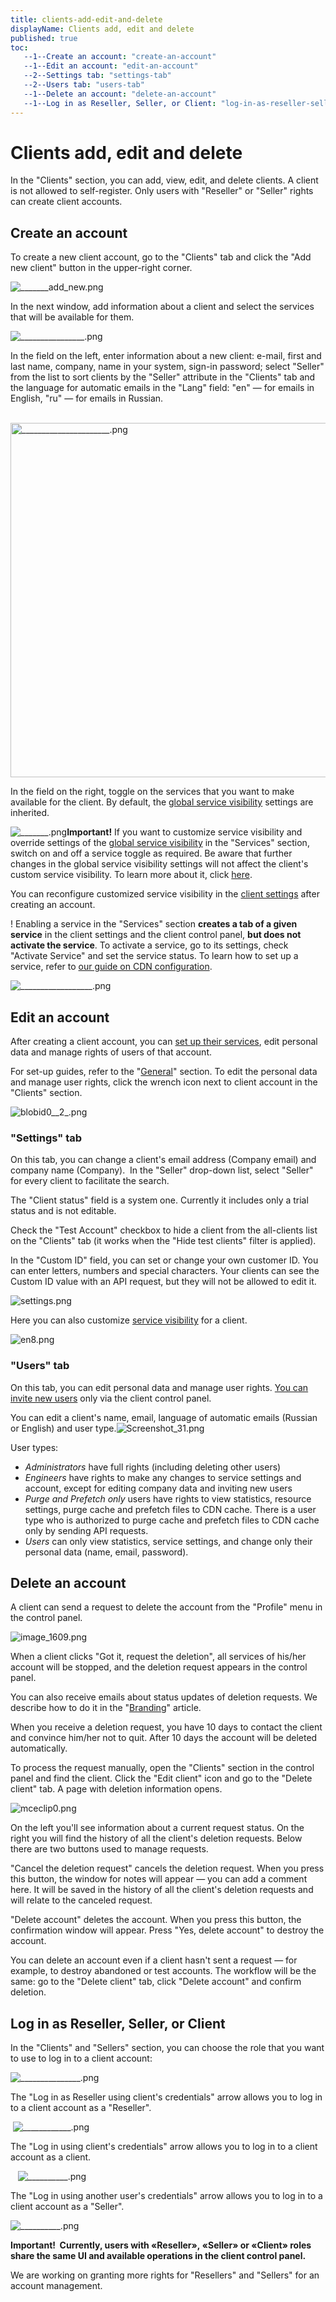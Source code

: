 ```yaml
---
title: clients-add-edit-and-delete
displayName: Clients add, edit and delete
published: true
toc:
   --1--Create an account: "create-an-account"
   --1--Edit an account: "edit-an-account"
   --2--Settings tab: "settings-tab"
   --2--Users tab: "users-tab"
   --1--Delete an account: "delete-an-account"
   --1--Log in as Reseller, Seller, or Client: "log-in-as-reseller-seller--or-client"
---
```


# Clients add, edit and delete

In the "Clients" section, you can add, view, edit, and delete clients. A client is not allowed to self-register. Only users with "Reseller" or "Seller" rights can create client accounts.

Create an account
-----------------

To create a new client account, go to the "Clients" tab and click the "Add new client" button in the upper-right corner. 

<img src="https://reseller.support.gcore.com/hc/article_attachments/360008643137/_______add_new.png" alt="_______add_new.png">

In the next window, add information about a client and select the services that will be available for them.

<img src="https://reseller.support.gcore.com/hc/article_attachments/360008715998/________________.png" alt="________________.png">

In the field on the left, enter information about a new client: e-mail, first and last name, company, name in your system, sign-in password; select "Seller" from the list to sort clients by the "Seller" attribute in the "Clients" tab and the language for automatic emails in the "Lang" field: "en" — for emails in English, "ru" — for emails in Russian.

 <img src="https://reseller.support.gcore.com/hc/article_attachments/360007147117/______________________.png" alt="______________________.png" width="631" height="567">

In the field on the right, toggle on the services that you want to make available for the client. By default, the [global service visibility](https://reseller.support.gcore.com/hc/en-us/articles/360006648777) settings are inherited.  

<img src="https://reseller.support.gcore.com/hc/article_attachments/360008643957/_______.png" alt="_______.png">**Important!** If you want to customize service visibility and override settings of the [global service visibility](https://reseller.support.gcore.com/hc/en-us/articles/360006648777) in the "Services" section, switch on and off a service toggle as required. Be aware that further changes in the global service visibility settings will not affect the client's custom service visibility. To learn more about it, click [here](https://reseller.support.gcore.com/hc/en-us/articles/360006648797). 

You can reconfigure customized service visibility in the [client settings](#edit-an-account) after creating an account.

! Enabling a service in the "Services" section **creates a tab of a given service** in the client settings and the client control panel, **but does not activate the service**. To activate a service, go to its settings, check "Activate Service" and set the service status. To learn how to set up a service, refer to [our guide on CDN configuration](https://reseller.support.gcore.com/hc/en-us/articles/360002555578).

<img src="https://reseller.support.gcore.com/hc/article_attachments/360008719238/__________________.png" alt="__________________.png">

Edit an account
---------------

After creating a client account, you can [set up their services](https://reseller.support.gcore.com/hc/en-us/articles/360006648797), edit personal data and manage rights of users of that account.

For set-up guides, refer to the "[General](https://reseller.gcorelabs.com/hc/en/sections/115001595929-General)" section. To edit the personal data and manage user rights, click the wrench icon next to client account in the "Clients" section.  

<img src="https://reseller.support.gcore.com/hc/article_attachments/360005260518/blobid0__2_.png" alt="blobid0__2_.png">

### **"Settings" tab**

On this tab, you can change a client's email address (Company email) and company name (Company).  In the "Seller" drop-down list, select "Seller" for every client to facilitate the search. 

The "Client status" field is a system one. Currently it includes only a trial status and is not editable. 

Check the "Test Account" checkbox to hide a client from the all-clients list on the "Clients" tab (it works when the "Hide test clients" filter is applied).

In the "Custom ID" field, you can set or change your own customer ID. You can enter letters, numbers and special characters. Your clients can see the Custom ID value with an API request, but they will not be allowed to edit it. 

<img src="https://reseller.support.gcore.com/hc/article_attachments/360005158937/settings.png" alt="settings.png">

Here you can also customize [service visibility](https://reseller.support.gcore.com/hc/en-us/articles/360006648797) for a client.

<img src="https://reseller.support.gcore.com/hc/article_attachments/360007036418/en8.png" alt="en8.png">

### **"Users" tab**

On this tab, you can edit personal data and manage user rights. [You can invite new users](https://gcorelabs.com/support/articles/115000573489/) only via the client control panel.

You can edit a client's name, email, language of automatic emails (Russian or English) and user type.<img src="https://reseller.support.gcore.com/hc/article_attachments/360004222258/Screenshot_31.png" alt="Screenshot_31.png">

User types: 

*   _Administrators_ have full rights (including deleting other users) 
*   _Engineers_ have rights to make any changes to service settings and account, except for editing company data and inviting new users 
*   _Purge and Prefetch only_ users have rights to view statistics, resource settings, purge cache and prefetch files to CDN cache. There is a user type who is authorized to purge cache and prefetch files to CDN cache only by sending API requests.
*   _Users_ can only view statistics, service settings, and change only their personal data (name, email, password).

Delete an account 
------------------

A client can send a request to delete the account from the "Profile" menu in the control panel.

<img src="https://reseller.support.gcore.com/hc/article_attachments/6570300938257/image_1609.png" alt="image_1609.png">

When a client clicks "Got it, request the deletion", all services of his/her account will be stopped, and the deletion request appears in the control panel. 

You can also receive emails about status updates of deletion requests. We describe how to do it in the "[Branding](https://reseller.gcorelabs.com/hc/en-us/articles/115005733445-Branding#h_01G8DZSV28N5XYAZ744RHJC05Z)" article.

When you receive a deletion request, you have 10 days to contact the client and convince him/her not to quit. After 10 days the account will be deleted automatically. 

To process the request manually, open the "Clients" section in the control panel and find the client. Click the "Edit client" icon and go to the "Delete client" tab. A page with deletion information opens.

<img src="https://reseller.support.gcore.com/hc/article_attachments/7783042329361/mceclip0.png" alt="mceclip0.png">

On the left you'll see information about a current request status. On the right you will find the history of all the client's deletion requests. Below there are two buttons used to manage requests.

"Cancel the deletion request" cancels the deletion request. When you press this button, the window for notes will appear — you can add a comment here. It will be saved in the history of all the client's deletion requests and will relate to the canceled request. 

"Delete account" deletes the account. When you press this button, the confirmation window will appear. Press "Yes, delete account" to destroy the account. 

You can delete an account even if a client hasn't sent a request — for example, to destroy abandoned or test accounts. The workflow will be the same: go to the "Delete client" tab, click "Delete account" and confirm deletion.

Log in as Reseller, Seller, or Client
-------------------------------------

In the "Clients" and "Sellers" section, you can choose the role that you want to use to log in to a client account:     

<img src="https://reseller.support.gcore.com/hc/article_attachments/360010443217/_______________.png" alt="_______________.png">

The "Log in as Reseller using client's credentials" arrow allows you to log in to a client account as a "Reseller".  

 <img src="https://reseller.support.gcore.com/hc/article_attachments/360010443197/____________.png" alt="____________.png">

The "Log in using client's credentials" arrow allows you to log in to a client account as a client.

   <img src="https://reseller.support.gcore.com/hc/article_attachments/360010526998/__________.png" alt="__________.png">

The "Log in using another user's credentials" arrow allows you to log in to a client account as a "Seller". 

<img src="https://reseller.support.gcore.com/hc/article_attachments/360010527038/__________.png" alt="__________.png">

**Important!  Currently, users with «Reseller», «Seller» or «Client» roles share the same UI and available operations in the client control panel.**  

We are working on granting more rights for "Resellers" and "Sellers" for an account management.
